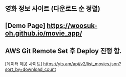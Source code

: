 영화 정보 사이트 (다운로드 순 정렬)
-

[Demo Page]
https://woosuk-oh.github.io/movie_app/
-

AWS Git Remote Set 후 Deploy 진행 함.
-

[데이터 제공 사이트]
https://yts.am/api/v2/list_movies.json?sort_by=download_count
